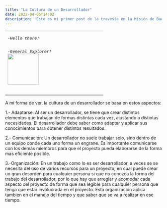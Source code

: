 ```yaml
---
title: "La Cultura de un Desarrollador"
date: 2022-04-05T14:02
description: 'Este es mi primer post de la travesía en la Misión de Backend con Node JS de Launch X.'
---
```

<table>
<tr>
<td width="300px">
<pre>
<i>-Hello there!

-General Explorer!</i>
<img src="https://us.v-cdn.net/6025735/uploads/editor/y6/1uwr9ko8tfc3.gif" width="100" height="100">
</pre>
</td>
</tr>
</table>
  



A mi forma de ver, la cultura de un desarrollador se basa en estos aspectos:

1.- Adaptarse: Al ser un desarrollador, se tiene que crear distintos elementos que trabajan de formas distintas cada vez, ajustando a distintas necesidades. El desarrollador debe saber como adaptar y aplicar sus conocimientos para obtener distintos resultados.

2.- Comunicación: Un desarrollador no suele trabajar solo, sino dentro de un equipo donde cada uno forma un engrane. Es importante comunicarse con los demás miembros para que el proyecto pueda elaborarse de la forma mas eficiente posible.

3.-Organización: En un trabajo como lo es ser desarrollador, a veces se se necesita del uso de varios recursos para un proyecto, en cual puede crear un gran desorden para cualquier persona si que no conozca la forma del trabajo del desarrollador, por lo que hay que arreglar y acomodar cada aspecto del proyecto de forma que sea legible para cualquier persona que tenga que estar involucrada en el proyecto. Esta organización aplica tambien en el manejo del tiempo y que saber que se va a realizar en ese tiempo. 
